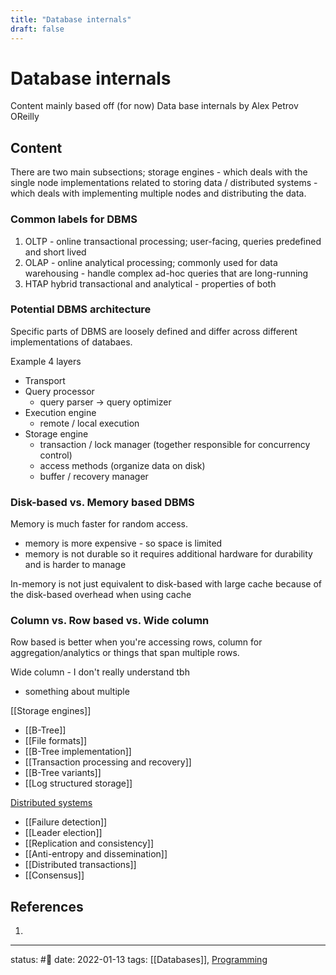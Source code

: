 ```yaml
---
title: "Database internals"
draft: false
---
```

# Database internals
Content mainly based off (for now) Data base internals by Alex Petrov OReilly 

## Content
There are two main subsections; storage engines - which deals with the single node implementations related to storing data / distributed systems - which deals with implementing multiple nodes and distributing the data.

### Common labels for DBMS
1. OLTP - online transactional processing; user-facing, queries predefined and short lived
2. OLAP - online analytical processing; commonly used for data warehousing - handle complex ad-hoc queries that are long-running
3. HTAP hybrid transactional and analytical - properties of both

### Potential DBMS architecture
Specific parts of DBMS are loosely defined and differ across different implementations of databaes.

Example 4 layers
- Transport 
- Query processor
	- query parser -> query optimizer
- Execution engine
	- remote / local execution
- Storage engine
	- transaction / lock manager  (together responsible for concurrency control)
	- access methods (organize data on disk)
	- buffer / recovery manager

### Disk-based vs. Memory based DBMS
Memory is much faster for random access.
- memory is more expensive - so space is limited
- memory is not durable so it requires additional hardware for durability and is harder to manage

In-memory is not just equivalent to disk-based with large cache because of the disk-based overhead when using cache

### Column vs. Row based vs. Wide column
Row based is better when you're accessing rows, column for aggregation/analytics or things that span multiple rows.

Wide column - I don't really understand tbh
- something about multiple 

[[Storage engines]]
- [[B-Tree]]
- [[File formats]]
- [[B-Tree implementation]]
- [[Transaction processing and recovery]]
- [[B-Tree variants]]
- [[Log structured storage]]

[Distributed systems](Distributed%20systems)
- [[Failure detection]]
- [[Leader election]]
- [[Replication and consistency]]
- [[Anti-entropy and dissemination]]
- [[Distributed transactions]]
- [[Consensus]]
## References
1. 

---
status: #🌱 
date: 2022-01-13
tags: [[Databases]], [Programming](Programming)